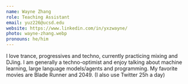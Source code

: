 ```yaml
---
name: Wayne Zhang
role: Teaching Assistant
email: yuz226@ucsd.edu
website: https://www.linkedin.com/in/yxzwayne/
photo: wayne-zhang.webp
pronouns: he/him
---
```


I love trance, progressives and techno, currently practicing mixing and DJing. I am generally a techno-optimist and enjoy talking about machine learning, large language models/agents and programming. My favorite movies are Blade Runner and 2049. (I also use Twitter 25h a day)
